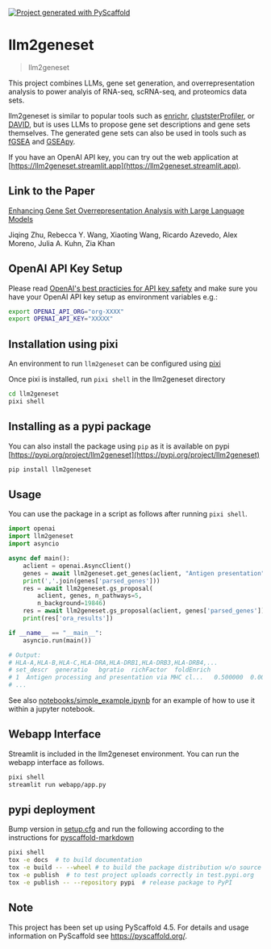 <!-- These are examples of badges you might want to add to your README:
     please update the URLs accordingly

[![Built Status](https://api.cirrus-ci.com/github/<USER>/llm2geneset.svg?branch=main)](https://cirrus-ci.com/github/<USER>/llm2geneset)
[![ReadTheDocs](https://readthedocs.org/projects/llm2geneset/badge/?version=latest)](https://llm2geneset.readthedocs.io/en/stable/)
[![Coveralls](https://img.shields.io/coveralls/github/<USER>/llm2geneset/main.svg)](https://coveralls.io/r/<USER>/llm2geneset)
[![PyPI-Server](https://img.shields.io/pypi/v/llm2geneset.svg)](https://pypi.org/project/llm2geneset/)
[![Conda-Forge](https://img.shields.io/conda/vn/conda-forge/llm2geneset.svg)](https://anaconda.org/conda-forge/llm2geneset)
[![Monthly Downloads](https://pepy.tech/badge/llm2geneset/month)](https://pepy.tech/project/llm2geneset)
[![Twitter](https://img.shields.io/twitter/url/http/shields.io.svg?style=social&label=Twitter)](https://twitter.com/llm2geneset)
-->

[![Project generated with PyScaffold](https://img.shields.io/badge/-PyScaffold-005CA0?logo=pyscaffold)](https://pyscaffold.org/)

# llm2geneset

> llm2geneset

This project combines LLMs, gene set generation, and overrepresentation analysis
to power analyis of RNA-seq, scRNA-seq, and proteomics data sets.

llm2geneset is similar to popular tools such as [enrichr](https://maayanlab.cloud/Enrichr/),
[cluststerProfiler](https://guangchuangyu.github.io/software/clusterProfiler/), or
[DAVID](https://davidbioinformatics.nih.gov/), but is uses LLMs to propose gene set descriptions
and gene sets themselves. The generated gene sets can also be used in tools such as
[fGSEA](https://bioconductor.org/packages/release/bioc/html/fgsea.html) and
[GSEApy](https://gseapy.readthedocs.io/en/latest/introduction.html).

If you have an OpenAI API key, you can try out the web application
at [https://llm2geneset.streamlit.app](https://llm2geneset.streamlit.app).

## Link to the Paper
[Enhancing Gene Set Overrepresentation Analysis with Large Language Models](https://doi.org/10.1093/bioadv/vbaf054)

Jiqing Zhu, Rebecca Y. Wang, Xiaoting Wang, Ricardo Azevedo, Alex Moreno, Julia A. Kuhn,  Zia Khan


## OpenAI API Key Setup

Please read
[OpenAI's best practicies for API key safety](https://help.openai.com/en/articles/5112595-best-practices-for-api-key-safety)
and make sure you have your OpenAI API key setup as
environment variables e.g.:

```bash
export OPENAI_API_ORG="org-XXXX"
export OPENAI_API_KEY="XXXXX"
```

## Installation using pixi

An environment to run `llm2geneset` can be configured using 
[pixi](https://prefix.dev)

Once pixi is installed, run `pixi shell` in the llm2geneset directory 

```bash
cd llm2geneset
pixi shell
```

## Installing as a pypi package

You can also install the package
using `pip` as it is available on pypi [https://pypi.org/project/llm2geneset](https://pypi.org/project/llm2geneset)

```bash
pip install llm2geneset
```

## Usage

You can use the package in a script as follows after 
running `pixi shell`.

```python
import openai
import llm2geneset
import asyncio

async def main():
    aclient = openai.AsyncClient()
    genes = await llm2geneset.get_genes(aclient, "Antigen presentation")
    print(','.join(genes['parsed_genes']))
    res = await llm2geneset.gs_proposal(
        aclient, genes, n_pathways=5,
        n_background=19846)
    res = await llm2geneset.gs_proposal(aclient, genes['parsed_genes'])
    print(res['ora_results'])

if __name__ == "__main__":
    asyncio.run(main())

# Output:
# HLA-A,HLA-B,HLA-C,HLA-DRA,HLA-DRB1,HLA-DRB3,HLA-DRB4,...
# set_descr  generatio   bgratio  richFactor  foldEnrich
# 1  Antigen processing and presentation via MHC cl...   0.500000  0.001209    0.625000  413.458333
# ...
```


See also [notebooks/simple_example.ipynb](notebooks/simple_example.ipynb) for an example
of how to use it within a jupyter notebook.

## Webapp Interface

Streamlit is included in the llm2geneset environment. You
can run the webapp interface as follows.

```bash
pixi shell
streamlit run webapp/app.py
```

## pypi deployment

Bump version in [setup.cfg](setup.cfg) and run the following according to the instructions
for [pyscaffold-markdown](https://github.com/pyscaffold/pyscaffoldext-markdown)
```bash
pixi shell
tox -e docs  # to build documentation
tox -e build -- --wheel # to build the package distribution w/o source
tox -e publish  # to test project uploads correctly in test.pypi.org
tox -e publish -- --repository pypi  # release package to PyPI
```



<!-- pyscaffold-notes -->

## Note

This project has been set up using PyScaffold 4.5. For details and usage
information on PyScaffold see https://pyscaffold.org/.
